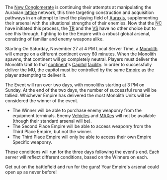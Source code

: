 The [New Conglomerate](New_Conglomerate.md) is continuing their
attempts at manipulating the Auraxian [lattice](../terminology/Lattice.md)
network, this time targeting construction and acquisition pathways in an
attempt to level the playing field of [Auraxis](../locations/Auraxis.md),
supplementing their arsenal with the situational strengths of their
enemies. Now that the [NC](New_Conglomerate.md) have initiated this process,
the [TR](Terran_Republic.md) and the [VS](Vanu_Sovereignty.md) have no other choice
but to see this through, fighting to be the Empire with a robust global
arsenal, consisting of familiar and enemy weapons alike.

Starting On Saturday, November 27 at 4 PM Local Server Time, a
[Monolith](../items/Monolith.md) will emerge on a different continent
every 60 minutes. When the Monolith spawns, that continent will go
completely neutral. Players must deliver the Monolith Unit to that
[continent](../locations/Continent.md)'s [Capitol](../locations/Capitol.md)
[facility](Facility.md). In order to successfully deliver the
MU, the capitol must be controlled by the same
[Empire](../terminology/Empire.md) as the player attempting to deliver it.

The Event will run over two days, with monoliths starting at 3 PM on
Sunday. At the end of the two days, the number of successful runs will
be tallied. Whichever Empire has delivered the most Monolith Units will
be considered the winner of the event.

- The Winner will be able to purchase enemy weaponry from the
  equipment terminals. Enemy [Vehicles](../vehicles/Vehicle.md) and
  [MAXes](../items/Mechanized_Assault_Exo-Suit.md) will not be available (though their standard
  arsenal will be).
- The Second Place Empire will be able to access weaponry from the
  Third Place Empire, but not the winner.
- The Third Place Empire will only be able to access their own Empire
  Specific weaponry.

These conditions will run for the three days following the event's end.
Each server will reflect different conditions, based on the Winners on
each.

Get out on the battlefield and run for the guns! Your Empire's arsenal
could open up as never before!

<!--[Category:Events](Category:Events.md)-->
